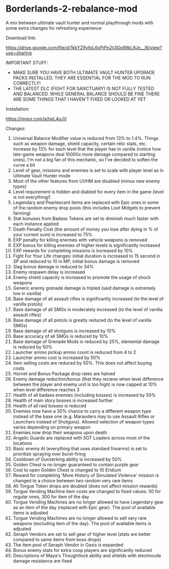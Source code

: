 # Borderlands-2-rebalance-mod
A mix between ultimate vault hunter and normal playthrough mods with some extra changes for refreshing experience

Download link:

https://drive.google.com/file/d/1kkYZ9yfpL6xPiPn2ij3Gs69kL9Jn__l6/view?usp=sharing

IMPORTANT STUFF:

* MAKE SURE YOU HAVE BOTH ULTIMATE VAULT HUNTER UPGRADE PACKS INSTALLED. THEY ARE ESSENTIAL FOR THE MOD TO RUN CORRECTLY!
* THE LATEST DLC (FIGHT FOR SANCTUARY) IS NOT FULLY TESTED AND BALANCED. WHILE GENERAL BALANCE SHOULD BE FINE THERE ARE SOME THINGS THAT I HAVEN'T FIXED OR LOOKED AT YET

Installation:

https://imgur.com/a/twL4oJV

Changes:

1. Universal Balance Modifier value is reduced from 13% to 1.4%. Things such as weapon damage, shield capacity, certain relic stats, etc. increase by 13% for each level that the player has in vanilla (notice how late-game weapons deal 10000x more damage compared to starting ones). I'm not a big fan of this mechanic, so I've decided to soften the curve a bit
2. Level of gear, missions and enemies is set to scale with player level as in Ultimate Vault Hunter mode
3. Most of the other features from UVHM are disabled (minus new enemy types)
4. Level requirement is hidden and diabled for every item in the game (level is not everything!)
5. Legendary and Pearlescent items are replaced with Epic ones in some of the random enemy drop pools (this includes Loot Midgets to prevent farming)
6. Stat bonuses from Badass Tokens are set to diminish much faster with each instance applied
7. Death Penalty Cost (the amount of money you lose after dying in % of your current sum) is increased to 75%
8. EXP penalty for killing enemies with vehicle weapons is removed
9. EXP bonus for killing enemies of higher levels is significantly increased
10. EXP rewards for completing missions is increased by 10%
11. Fight For Your Life changes: initial duration is increased to 15 second in SP and reduced to 10 in MP, initial bonus damage is removed
12. Slag bonus damage is reduced to 34%
13. Enemy respawn delay is increased
14. Enemy shield capacity is increased to promote the usage of shock weapons
15. Generic enemy grenade damage is tripled (said damage is extremely low in vanilla)
16. Base damage of all assault rifles is significantly increased (to the level of vanilla pistols)
17. Base damage of all SMGs is moderately increased (to the level of vanilla assault rifles)
18. Base damage of all pistols is greatly reduced (to the level of vanilla SMGs)
19. Base damage of all shotguns is increased by 10%
20. Base accuracy of all SMGs is reduced by 10%
21. Base damage of Grenade Mods is reduced by 25%, elemental damage is reduced by 50%
22. Launcher ammo pickup ammo count is reduced from 4 to 2
23. Launcher ammo cost is increased by 50%
24. Item selling costs are reduced by 50%. This does not affect buying costs
25. Hornet and Bonus Package drop rates are halved
26. Enemy damage reduction/bonus (that they recieve when level difference between the player and enemy unit is too high) is now capped at 10% when level difference reaches 3
27. Health of all badass enemies (including bosses) is increased by 50%
28. Health of main story bosses is increased further 
29. Health of all raid bosses is reduced
30. Enemies now have a 30% chance to carry a different weapon type instead of the base one (e.g. Marauders may to use Assault Rifles or Launchers instead of Shotguns). Allowed selection of weapon types varies depending on primary weapon
31. Enemies now drop their weapons upon death
32. Angelic Guards are replaced with SGT Loaders across most of the locations
33. Basic enemy AI (everything that uses standard firearms) is set to prioritize spraying over burst-firing
34. Cooldown of Gunzerking ability is increased by 50%
35. Golden Chest is no longer guaranteed to contain purple gear
36. Cost to open Golden Chest is changed to 10 Eridium
37. Reward for completing 'More History of Simulated Violence' mission is changed to a choice between two random very rare items
38. All Torgue Token drops are doubled (does not affect mission rewards)
39. Torgue Vending Machine item costs are changed to fixed values: 50 for regular ones, 300 for item of the day
40. Torgue Vending Machines are no longer allowed to have Legendary gear as an item of the day (replaced with Epic gear). The pool of available items is adjusted
41. Torgue Vending Machines are no longer allowed to sell very rare weapons (excluding item of the day). The pool of available items is adjusted
42. Seraph Vendors are set to sell gear of higher level (stats are better compared to same items from boss drops)
43. The item pool of Seraph Vendor in Oasis is expanded
44. Bonus enemy stats for extra coop players are significantly reduced
45. Descriptions of Maya's Thoughtlock ability and shields with electrocute damage resistance are fixed
